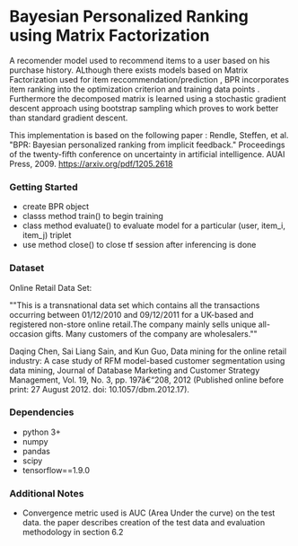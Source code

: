 # Bayesian Personalized Ranking using Matrix Factorization

A recomender model used to recommend items to a user based on his purchase history. ALthough there exists models based on Matrix Factorization used for item reccommendation/prediction , BPR incorporates item ranking into the optimization criterion and training data points . Furthermore the decomposed matrix is learned using a stochastic gradient descent approach using bootstrap sampling which proves to work better than standard gradient descent.

This implementation is based on the following paper : 
Rendle, Steffen, et al. "BPR: Bayesian personalized ranking from implicit feedback." Proceedings of the twenty-fifth conference on uncertainty in artificial intelligence. AUAI Press, 2009.
https://arxiv.org/pdf/1205.2618

### Getting Started
 * create BPR object
 * classs method train() to begin training  
 * class method evaluate() to evaluate model for a particular (user, item_i, item_j) triplet
 * use method close() to close tf session after inferencing is done 

### Dataset

Online Retail Data Set:

""This is a transnational data set which contains all the transactions occurring between 01/12/2010 and 09/12/2011 for a UK-based and registered non-store online retail.The company mainly sells unique all-occasion gifts. Many customers of the company are wholesalers.""

Daqing Chen, Sai Liang Sain, and Kun Guo, Data mining for the online retail industry: A case study of RFM model-based customer segmentation using data mining, Journal of Database Marketing and Customer Strategy Management, Vol. 19, No. 3, pp. 197â€“208, 2012 (Published online before print: 27 August 2012. doi: 10.1057/dbm.2012.17).

### Dependencies

* python 3+
* numpy
* pandas
* scipy
* tensorflow==1.9.0


 
### Additional Notes

* Convergence metric used is AUC (Area Under the curve) on the test data. the paper describes creation of the test data and evaluation methodology in section 6.2

